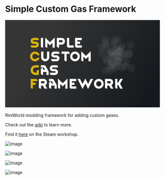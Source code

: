 # Simple Custom Gas Framework

![image](About/preview.png)

RimWorld modding framework for adding custom gases.

Check out the [wiki](https://github.com/NachoToast/SimpleCustomGasFramework/wiki) to learn more.

Find it [here](https://steamcommunity.com/sharedfiles/filedetails/?id=2999444522) on the Steam workshop.

![image](1.4/Source/Media/Combat.gif)

![image](1.4/Source/Media/Expand.gif)

![image](1.4/Source/Media/Raid.gif)

![image](1.4/Source/Media/Showcase.gif)

